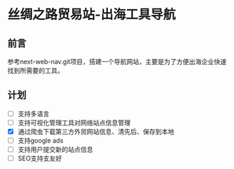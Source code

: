 # 丝绸之路贸易站-出海工具导航

## 前言
参考next-web-nav.git项目，搭建一个导航网站，主要是为了方便出海企业快速找到所需要的工具。

## 计划
- [ ] 支持多语言
- [ ] 支持可视化管理工具对网络站点信息管理
- [x] 通过爬虫下载第三方外贸网站信息、清先后、保存到本地  
- [ ] 支持google ads
- [ ] 支持用户提交新的站点信息
- [ ] SEO支持支友好